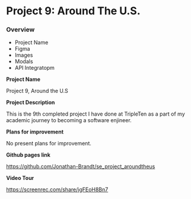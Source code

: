# Project 9: Around The U.S.

### Overview

- Project Name
- Figma
- Images
- Modals
- API Integratopm

**Project Name**

Project 9, Around the U.S

**Project Description**

This is the 9th completed project I have done at TripleTen as a part of my academic journey to becoming a software enjineer.

**Plans for improvement**

No present plans for improvement.

**Github pages link**

https://github.com/Jonathan-Brandt/se_project_aroundtheus

**Video Tour**

https://screenrec.com/share/jgFEoH8Bn7
